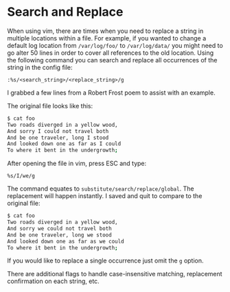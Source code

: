 # Search and Replace

When using vim, there are times when you need to replace a string in multiple
locations within a file. For example, if you wanted to change a default log
location from <code>/var/log/foo/</code> to <code>/var/log/data/</code> you might
need to go alter 50 lines in order to cover all references to the old location.
Using the following command you can search and replace all occurrences of the
string in the config file:

```
:%s/<search_string>/<replace_string>/g
```

I grabbed a few lines from a Robert Frost poem to assist with an example.

The original file looks like this:

```bash
$ cat foo
Two roads diverged in a yellow wood,
And sorry I could not travel both
And be one traveler, long I stood
And looked down one as far as I could
To where it bent in the undergrowth;
```

After opening the file in vim, press ESC and type:
```
%s/I/we/g
```
The command equates to <code>substitute/search/replace/global</code>. The
replacement will happen instantly. I saved and quit to compare to the original
file:

```bash
$ cat foo
Two roads diverged in a yellow wood,
And sorry we could not travel both
And be one traveler, long we stood
And looked down one as far as we could
To where it bent in the undergrowth;
```

If you would like to replace a single occurrence just omit the <code>g</code> option.

There are additional flags to handle case-insensitive matching, replacement confirmation
on each string, etc.

